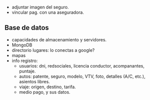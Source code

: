 
- adjuntar imagen del seguro.
- vincular pag. con una aseguradora.


## Base de datos

- capacidades de almacenamiento y servidores.
- MongoDB
- directorio lugares: lo conectas a google?
- mapas
- info registro:
    - usuarios: dni, redsociales, licencia conductor, acompanantes, puntaje.
    - autos: patente, seguro, modelo, VTV, foto, detalles (A/C, etc.), asientos libres.
    - viaje: origen, destino, tarifa.
    - medio pago, y sus datos.
